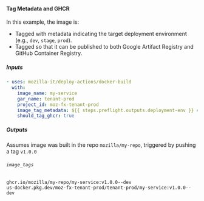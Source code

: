#### Tag Metadata and GHCR
In this example, the image is:
- Tagged with metadata indicating the target deployment environment (e.g., `dev`, `stage`, `prod`).
- Tagged so that it can be published to both Google Artifact Registry and GitHub Container Registry.

##### Inputs
```yaml
- uses: mozilla-it/deploy-actions/docker-build
  with:
    image_name: my-service
    gar_name: tenant-prod
    project_id: moz-fx-tenant-prod
    image_tag_metadata: ${{ steps.preflight.outputs.deployment-env }} # resolves to `dev` for the purposes of this example
    should_tag_ghcr: true
```

##### Outputs

Assumes image was built in the repo `mozilla/my-repo`, triggered by pushing a tag `v1.0.0`

###### `image_tags`

```
ghcr.io/mozilla/my-repo/my-service:v1.0.0--dev
us-docker.pkg.dev/moz-fx-tenant-prod/tenant-prod/my-service:v1.0.0--dev
```
